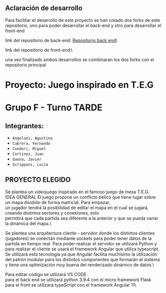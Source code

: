 ## Aclaración de desarrollo
Para facilitar el desarrollo de este proyecto se han creado dos forks de este repositorio, uno para poder desarrollar el back-end
y otro para desarrollar el front-end

link del repositorio de back-end: [Repositorio back end](https://github.com/Javiergauna147/GrupoF-TT)\


link del repositorio de front-end:\

una vez finalizado ambos desarrollos se combinaran los dos forks con el repositorio principal

# Proyecto: Juego inspirado en T.E.G
# Grupo F - Turno TARDE

## Integrantes:
- `Angeloni, Agustina`
- `Cabrera, Fernando`
- `Condori, Miguel`
- `Cortinez, Juan`
- `Gauna, Javier`
- `Scripponi, Lucía`

## PROYECTO ELEGIDO
Se plantea un videojuego inspirado en el famoso juego de mesa T.E.G. \
IDEA GENERAL El juego propone un conflicto bélico que tiene lugar sobre un mapa dividido de forma matricial. Para empezar,\
un jugador tendrá la posibilidad de editar el mapa en el cual se jugará, creando distintos sectores y conexiones, esto\
permitirá que cada partida sea diferente a la anterior y que se pueda variar la dinámica del mapa.\


Se plantea una arquitectura cliente - servidor donde los distintos clientes\
(jugadores) se conectan mediante sockets para poder tener datos de la\
partida en tiempo real. Para poder realizar el servidor se utilizará Python y\
para realizar el cliente se usará el framework Angular que utiliza typescript.\
Se utilizará esta tecnología ya que Angular facilita muchísimo la utilización\
del patrón modular para los distintos componentes que formarán el sistema\
y tiene una optimización muy buena del renderizado dinámico de datos.\

Para editar código se utilizará VS CODE\
para el back end se utilizará python 3.9.4 con el micro framework Flask\
para el front se utilizará typeScript con el framework Angular 11\